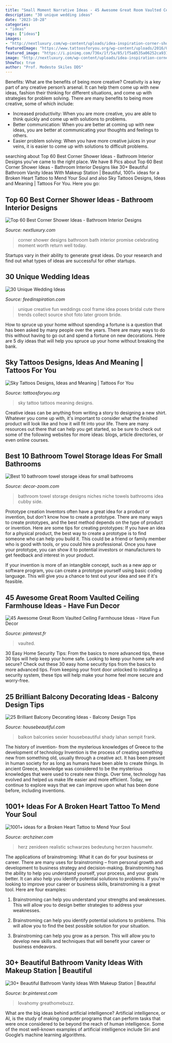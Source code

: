 ```yaml
---
title: "Small Moment Narrative Ideas - 45 Awesome Great Room Vaulted Ceiling Farmhouse Ideas"
description: "30 unique wedding ideas"
date: "2023-10-28"
categories:
- "ideas"
tags: ["ideas"]
images:
- "http://nextluxury.com/wp-content/uploads/idea-inspiration-corner-shower-designs.jpg"
featuredImage: "https://www.tattoosforyou.org/wp-content/uploads/2016/02/Sky-Tattoo.jpg"
featured_image: "https://i.pinimg.com/736x/1f/5a/85/1f5a8535a06252ca931229c3365e9cf8.jpg"
image: "http://nextluxury.com/wp-content/uploads/idea-inspiration-corner-shower-designs.jpg"
ShowToc: true
author: "Prof. Modesto Skiles DDS"
---
```



Benefits: What are the benefits of being more creative?
Creativity is a key part of any creative person’s arsenal. It can help them come up with new ideas, fashion their thinking for different situations, and come up with strategies for problem solving. There are many benefits to being more creative, some of which include: 
- Increased productivity: When you are more creative, you are able to think quickly and come up with solutions to problems.
- Better communication: When you are better at coming up with new ideas, you are better at communicating your thoughts and feelings to others.
- Easier problem solving: When you have more creative juices in your veins, it is easier to come up with solutions to difficult problems.

	

		
searching about Top 60 Best Corner Shower Ideas - Bathroom Interior Designs you've came to the right place. We have 8 Pics about Top 60 Best Corner Shower Ideas - Bathroom Interior Designs like 30+ Beautiful Bathroom Vanity Ideas With Makeup Station | Beautiful, 1001+ ideas for a Broken Heart Tattoo to Mend Your Soul and also Sky Tattoos Designs, Ideas and Meaning | Tattoos For You. Here you go:
		
    
## Top 60 Best Corner Shower Ideas - Bathroom Interior Designs

<img loading=lazy src="http://nextluxury.com/wp-content/uploads/idea-inspiration-corner-shower-designs.jpg" onerror="this.onerror=null;this.src='https://tse4.mm.bing.net/th?id=OIP.x1eqXZ67IwRZY3BR-IDF7wAAAA&amp;pid=15.1';" alt="Top 60 Best Corner Shower Ideas - Bathroom Interior Designs">

_Source: nextluxury.com_

>corner shower designs bathroom bath interior promise celebrating moment worth return well today. 

	

Startups vary in their ability to generate great ideas. Do your research and find out what types of ideas are successful for other startups.

    
## 30 Unique Wedding Ideas

<img loading=lazy src="http://feedinspiration.com/wp-content/uploads/2015/05/wedding-photo-ideas-creative.jpg" onerror="this.onerror=null;this.src='https://tse2.mm.bing.net/th?id=OIP.YVH0q-VP3aglHwCrKU7_IAHaRF&amp;pid=15.1';" alt="30 Unique Wedding Ideas">

_Source: feedinspiration.com_

>unique creative fun weddings cool frame idea poses bridal cute there trends collect source shot foto later groom bride. 

	

How to spruce up your home without spending a fortune is a question that has been asked by many people over the years. There are many ways to do this without having to go out and spend a fortune on new decorations. Here are 5 diy ideas that will help you spruce up your home without breaking the bank.

    
## Sky Tattoos Designs, Ideas And Meaning | Tattoos For You

<img loading=lazy src="https://www.tattoosforyou.org/wp-content/uploads/2016/02/Sky-Tattoo.jpg" onerror="this.onerror=null;this.src='https://tse2.mm.bing.net/th?id=OIP.E_35BNl5AJAKf2g5HcmnBQHaHa&amp;pid=15.1';" alt="Sky Tattoos Designs, Ideas and Meaning | Tattoos For You">

_Source: tattoosforyou.org_

>sky tattoo tattoos meaning designs. 

	

Creative ideas can be anything from writing a story to designing a new shirt. Whatever you come up with, it's important to consider what the finished product will look like and how it will fit into your life. There are many resources out there that can help you get started, so be sure to check out some of the following websites for more ideas: blogs, article directories, or even online courses.

    
## Best 10 Bathroom Towel Storage Ideas For Small Bathrooms

<img loading=lazy src="https://1.bp.blogspot.com/-4iN4sal79uE/UvBtTy2CVdI/AAAAAAAAEec/iP74kfyBvJc/s1600/bathroom-towel-storage-ideas-bathroom-niche.jpg" onerror="this.onerror=null;this.src='https://tse3.mm.bing.net/th?id=OIP.APo_KBx-tcR6qxBWOhyDnwHaLH&amp;pid=15.1';" alt="Best 10 bathroom towel storage ideas for small bathrooms">

_Source: decor-zoom.com_

>bathroom towel storage designs niches niche towels bathrooms idea cubby side. 

	

Prototype creation
Inventors often have a great idea for a product or invention, but don't know how to create a prototype. There are many ways to create prototypes, and the best method depends on the type of product or invention. Here are some tips for creating prototypes:
If you have an idea for a physical product, the best way to create a prototype is to find someone who can help you build it. This could be a friend or family member who is good with tools, or you could hire a professional. Once you have your prototype, you can show it to potential investors or manufacturers to get feedback and interest in your product.

If your invention is more of an intangible concept, such as a new app or software program, you can create a prototype yourself using basic coding language. This will give you a chance to test out your idea and see if it's feasible.

    
## 45 Awesome Great Room Vaulted Ceiling Farmhouse Ideas - Have Fun Decor

<img loading=lazy src="https://i.pinimg.com/736x/f5/1a/7a/f51a7a75326320e7d32b407d4791daee.jpg" onerror="this.onerror=null;this.src='https://tse3.mm.bing.net/th?id=OIP.FpWMT7e26_dEZIjscr_2VwHaKk&amp;pid=15.1';" alt="45 Awesome Great Room Vaulted Ceiling Farmhouse Ideas - Have Fun Decor">

_Source: pinterest.fr_

>vaulted. 

	

30 Easy Home Security Tips: From the basics to more advanced tips, these 30 tips will help keep your home safe.
Looking to keep your home safe and secure? Check out these 30 easy home security tips from the basics to more advanced tips. From keeping your front door unlocked to installing a security system, these tips will help make your home feel more secure and worry-free.

    
## 25 Brilliant Balcony Decorating Ideas - Balcony Design Tips

<img loading=lazy src="https://hips.hearstapps.com/hmg-prod.s3.amazonaws.com/images/textilgatan-25-linda-palmcrantz-terrass-copy-1550097462.jpg?crop=0.444xw:1.00xh;0.354xw,0&amp;resize=480:*" onerror="this.onerror=null;this.src='https://tse2.mm.bing.net/th?id=OIP.PXpz2YbPZraT1YSBbofj3gHaLH&amp;pid=15.1';" alt="25 Brilliant Balcony Decorating Ideas - Balcony Design Tips">

_Source: housebeautiful.com_

>balkon balconies sexier housebeautiful shady lahan sempit frank. 

	

The history of invention- from the mysterious knowledges of Greece to the development of technology
Invention is the process of creating something new from something old, usually through a creative act. It has been present in human society for as long as humans have been able to create things. In ancient Greece, knowledge was considered to be the mysterious knowledges that were used to create new things. Over time, technology has evolved and helped us make life easier and more efficient. Today, we continue to explore ways that we can improve upon what has been done before, including inventions.

    
## 1001+ Ideas For A Broken Heart Tattoo To Mend Your Soul

<img loading=lazy src="https://archziner.com/wp-content/uploads/2020/12/red-heart-hanging-from-a-tree-heart-tattoos-for-men-tattoo-on-the-side-of-the-stomach-1.jpg" onerror="this.onerror=null;this.src='https://tse3.mm.bing.net/th?id=OIP.cPDmNT9x1b36GOP8PH7RLQHaMr&amp;pid=15.1';" alt="1001+ ideas for a Broken Heart Tattoo to Mend Your Soul">

_Source: archziner.com_

>herz zenideen realistic schwarzes bedeutung herzen hausmehr. 

	

The applications of brainstroming: What it can do for your business or career.
There are many uses for brainstroming – from personal growth and development to business strategy and decision-making. Brainstroming has the ability to help you understand yourself, your process, and your goals better. It can also help you identify potential solutions to problems.
If you're looking to improve your career or business skills, brainstroming is a great tool. Here are four examples:

1) Brainstroming can help you understand your strengths and weaknesses. This will allow you to design better strategies to address your weaknesses.

2) Brainstroming can help you identify potential solutions to problems. This will allow you to find the best possible solution for your situation.

3) Brainstroming can help you grow as a person. This will allow you to develop new skills and techniques that will benefit your career or business endeavors.

    
## 30+ Beautiful Bathroom Vanity Ideas With Makeup Station | Beautiful

<img loading=lazy src="https://i.pinimg.com/736x/1f/5a/85/1f5a8535a06252ca931229c3365e9cf8.jpg" onerror="this.onerror=null;this.src='https://tse1.mm.bing.net/th?id=OIP.wnTEJ8SyvO4wj9nb_zKrsAHaLH&amp;pid=15.1';" alt="30+ Beautiful Bathroom Vanity Ideas With Makeup Station | Beautiful">

_Source: br.pinterest.com_

>lovahomy greathomebuzz. 

	

What are the big ideas behind artificial intelligence?
Artificial intelligence, or AI, is the study of making computer programs that can perform tasks that were once considered to be beyond the reach of human intelligence. Some of the most well-known examples of artificial intelligence include Siri and Google’s machine learning algorithms.

